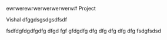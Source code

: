 ewrwerewrwerwerwerwerw# Project

Vishal
dfggdsgsdgsdfsdf


fsdfdgfdgdfgdfg
dfgd
fgf
gfdgdfg
dfg
dfg
dfg
dfg
dfg
fsdgfsdsd